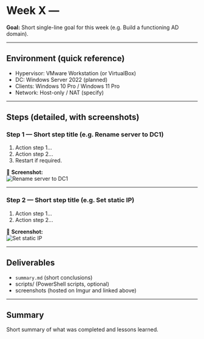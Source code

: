 # Week X — <Week Title>

**Goal:** Short single-line goal for this week (e.g. Build a functioning AD domain).

---

## Environment (quick reference)
- Hypervisor: VMware Workstation (or VirtualBox)
- DC: Windows Server 2022 (planned)
- Clients: Windows 10 Pro / Windows 11 Pro
- Network: Host-only / NAT (specify)

---

## Steps (detailed, with screenshots)

### Step 1 — Short step title (e.g. Rename server to DC1)
1. Action step 1...
2. Action step 2...
3. Restart if required.

📸 **Screenshot:**  
![Rename server to DC1](https://i.imgur.com/IMGUR_LINK_GOES_HERE.png)

---

### Step 2 — Short step title (e.g. Set static IP)
1. Action step 1...
2. Action step 2...

📸 **Screenshot:**  
![Set static IP](https://i.imgur.com/IMGUR_LINK_GOES_HERE.png)

---

<!-- Repeat the Step blocks as many times as needed for the week -->

## Deliverables
- `summary.md` (short conclusions)
- scripts/ (PowerShell scripts, optional)
- screenshots (hosted on Imgur and linked above)

---

## Summary
Short summary of what was completed and lessons learned.

